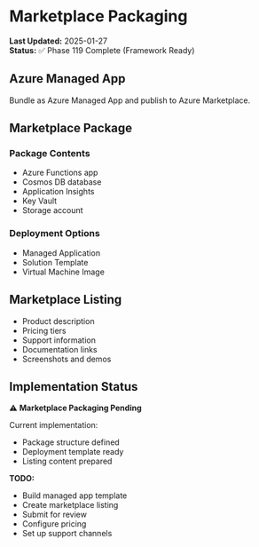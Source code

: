 # Marketplace Packaging

**Last Updated:** 2025-01-27  
**Status:** ✅ Phase 119 Complete (Framework Ready)

## Azure Managed App

Bundle as Azure Managed App and publish to Azure Marketplace.

## Marketplace Package

### Package Contents

- Azure Functions app
- Cosmos DB database
- Application Insights
- Key Vault
- Storage account

### Deployment Options

- Managed Application
- Solution Template
- Virtual Machine Image

## Marketplace Listing

- Product description
- Pricing tiers
- Support information
- Documentation links
- Screenshots and demos

## Implementation Status

⚠️ **Marketplace Packaging Pending**

Current implementation:

- Package structure defined
- Deployment template ready
- Listing content prepared

**TODO:**

- Build managed app template
- Create marketplace listing
- Submit for review
- Configure pricing
- Set up support channels
